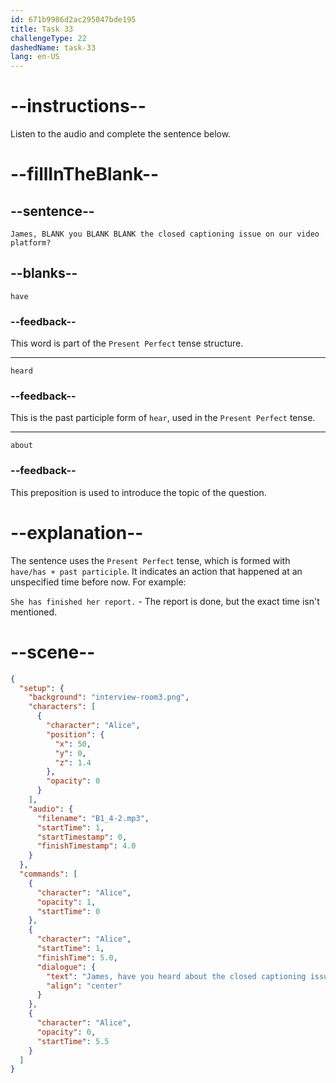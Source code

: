 ```yaml
---
id: 671b9986d2ac295047bde195
title: Task 33
challengeType: 22
dashedName: task-33
lang: en-US
---
```


<!-- (Audio) Alice: James, have you heard about the closed captioning issue on our video platform? -->

# --instructions--

Listen to the audio and complete the sentence below.

# --fillInTheBlank--

## --sentence--

`James, BLANK you BLANK BLANK the closed captioning issue on our video platform?`

## --blanks--

`have`

### --feedback--

This word is part of the `Present Perfect` tense structure.

---

`heard`

### --feedback--

This is the past participle form of `hear`, used in the `Present Perfect` tense.

---

`about`

### --feedback--

This preposition is used to introduce the topic of the question.

# --explanation--

The sentence uses the `Present Perfect` tense, which is formed with `have/has + past participle`. It indicates an action that happened at an unspecified time before now. For example:

`She has finished her report.` - The report is done, but the exact time isn't mentioned.

# --scene--

```json
{
  "setup": {
    "background": "interview-room3.png",
    "characters": [
      {
        "character": "Alice",
        "position": {
          "x": 50,
          "y": 0,
          "z": 1.4
        },
        "opacity": 0
      }
    ],
    "audio": {
      "filename": "B1_4-2.mp3",
      "startTime": 1,
      "startTimestamp": 0,
      "finishTimestamp": 4.0
    }
  },
  "commands": [
    {
      "character": "Alice",
      "opacity": 1,
      "startTime": 0
    },
    {
      "character": "Alice",
      "startTime": 1,
      "finishTime": 5.0,
      "dialogue": {
        "text": "James, have you heard about the closed captioning issue on our video platform?",
        "align": "center"
      }
    },
    {
      "character": "Alice",
      "opacity": 0,
      "startTime": 5.5
    }
  ]
}
```

